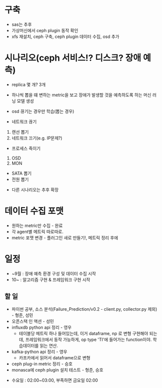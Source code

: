 # 구축
* sas는 추후
* 가상머신에서 ceph plugin 동작 확인
* xfs 재설치, ceph 구축, ceph plugin 데이터 수집, osd 추가

# 시나리오(ceph 서비스!? 디스크? 장애 예측)
* replica 몇 개? 3개
 - 하나씩 뽑을 떄 변하는 metric을 보고 장애가 발생할 것을 예측하도록 하는 머신 러닝 모델 생성
* osd 끊기는 경우만 학습(뽑는 경우)
 - 네트워크 끊기
  1. 랜선 뽑기
  2. 네트워크 끄기(e.g. IP문제?)
 - 프로세스 죽이기
  1. OSD
  2. MON
 - SATA 뽑기
 - 전원 뽑기
* 다른 시나리오는 추후 확장

# 데이터 수집 포맷
* 원하는 metric만 수집 - 완료
* 각 agent별 메트릭 따로따로.
* metric 포맷 변경 - 플러그인 새로 만들기!, 메트릭 정리 후에

# 일정
* ~9월 : 장애 예측 환경 구성 및 데이터 수집 시작
* 10~ : 알고리즘 구현 & 프레임워크 구현 시작

## 할 일
* 파이썬 공부,  소스 분석(Failure_Prediction/v0.2 - client.py, collector.py 제외) - 형준, 성민
* 오픈스택 인 액션 - 성민
* influxdb python api 정리 - 영우
  - 테이블당 메트릭 하나 들어있는데, 이거 dataframe, np 로 변형 구현해야 되는데, 프레임워크에서 동작 가능하게, op type 'TI'에 들어가는 function이야. 학습데이터를 읽는 연산.
* kafka-python api 정리 - 영우
  - 카프카에서 읽어서 dataframe으로 변형
* ceph plug-in metric 정리 - 승호
* monasca에 ceph plugin 설치 테스트 - 형준, 승호

- 수요일 : 02:00~03:00, 부족하면 금요일 02:00
